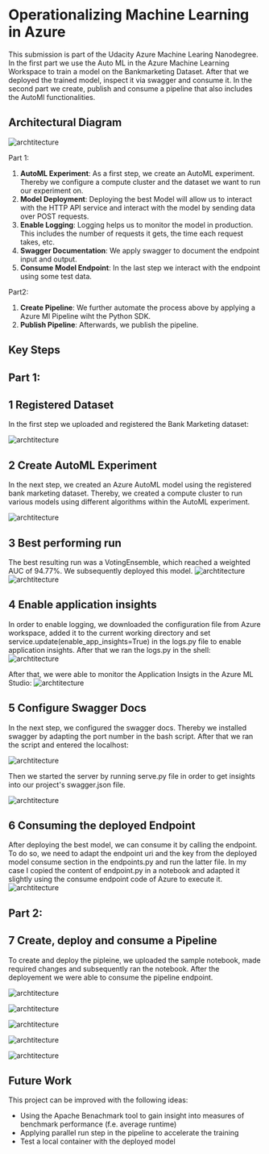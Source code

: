 
# Operationalizing Machine Learning in Azure

This submission is part of the Udacity Azure Machine Learing Nanodegree. In the first part we use the Auto ML in the Azure Machine Learning Workspace to train a model on the Bankmarketing Dataset. After that we deployed the trained model, inspect it via swagger and consume it.
In the second part we create, publish and consume a pipeline that also includes the AutoMl functionalities.

## Architectural Diagram

![archtitecture](./sample_screenshots/Bildschirmfoto%202023-08-01%20um%2012.46.14.png)

Part 1:

1. **AutoML Experiment**: As a first step, we create an AutoML experiment. Thereby we configure a compute cluster and the dataset we want to run our experiment on.
2. **Model Deployment**: Deploying the best Model will allow us to interact with the HTTP API service and interact with the model by sending data over POST requests.
3. **Enable Logging**: Logging helps us to monitor the model in production. This includes the number of requests it gets, the time each request takes, etc.
4. **Swagger Documentation**: We apply swagger to document the endpoint input and output.
5. **Consume Model Endpoint**: In the last step we interact with the endpoint using some test data.

Part2: 

1. **Create Pipeline**: We further automate the process above by applying a Azure Ml Pipeline wiht the Python SDK.
2. **Publish Pipeline**: Afterwards, we publish the pipeline.


## Key Steps

## Part 1:

## 1 Registered Dataset 

In the first step we uploaded and registered the Bank Marketing dataset:

![archtitecture](./sample_screenshots/Bildschirmfoto%202023-07-25%20um%2009.26.48.png)

## 2 Create AutoML Experiment 

In the next step, we created an Azure AutoML model using the registered bank marketing dataset. Thereby, we created a compute cluster
to run various models using different algorithms within the AutoML experiment.

![archtitecture](./sample_screenshots/Bildschirmfoto%202023-07-25%20um%2009.40.24.png)

## 3 Best performing run

The best resulting run was a VotingEnsemble, which reached a weighted AUC of 94.77%. We subsequently deployed this model.
![archtitecture](./sample_screenshots/Bildschirmfoto%202023-07-25%20um%2009.38.23.png)
![archtitecture](./)

## 4 Enable application insights

In order to enable logging, we downloaded the configuration file from Azure workspace, added it to the current working directory 
and set service.update(enable_app_insights=True) in the logs.py file to enable application insights. After that we ran the 
logs.py in the shell:
![archtitecture](./sample_screenshots/Bildschirmfoto%202023-08-01%20um%2009.16.40.png)

After that, we were able to monitor the Application Insigts in the Azure ML Studio:
![archtitecture](./sample_screenshots/Bildschirmfoto%202023-08-01%20um%2012.23.55.png)


## 5 Configure Swagger Docs

In the next step, we configured the swagger docs. Thereby we installed swagger by adapting the port number in the bash 
script. After that we ran the script and entered the localhost:

![archtitecture](./sample_screenshots/Bildschirmfoto%202023-08-01%20um%2012.33.52.png)

Then we started the server by running serve.py file in order to get insights into our project's swagger.json file.

![archtitecture](./sample_screenshots/Bildschirmfoto%202023-08-01%20um%2012.34.03.png)

## 6 Consuming the deployed Endpoint

After deploying the best model, we can consume it by calling the endpoint. To do so, we need to adapt the endpoint uri 
and the key from the deployed model consume section in the endpoints.py and run the latter file. In my case I copied the content of endpoint.py in a notebook and adapted it slightly using the consume endpoint code of Azure to execute it.
![archtitecture](./sample_screenshots/Bildschirmfoto%202023-08-01%20um%2012.05.11.png)


## Part 2:

## 7 Create, deploy and consume a Pipeline

To create and deploy the pipleine, we uploaded the sample notebook, made required changes and subsequently ran 
the notebook. After the deployement we were able to consume the pipeline endpoint.

![archtitecture](./sample_screenshots/Bildschirmfoto%202023-08-01%20um%2012.08.58.png)

![archtitecture](./sample_screenshots/Bildschirmfoto%202023-08-01%20um%2012.13.59.png)

![archtitecture](./sample_screenshots/Bildschirmfoto%202023-08-01%20um%2012.15.26.png)

![archtitecture](./sample_screenshots/Bildschirmfoto%202023-08-01%20um%2012.10.05.png)

![archtitecture](./sample_screenshots/Bildschirmfoto%202023-08-01%20um%2012.10.30.png)


## Future Work

This project can be improved with the following ideas:

- Using the Apache Benachmark tool to gain insight into measures of benchmark performance (f.e. average runtime)
- Applying parallel run step in the pipeline to accelerate the training
- Test a local container with the deployed model
